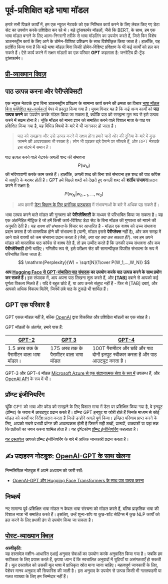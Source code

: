 # पूर्व-प्रशिक्षित बड़े भाषा मॉडल

हमारे सभी पिछले कार्यों में, हम एक न्यूरल नेटवर्क को एक निश्चित कार्य करने के लिए लेबल किए गए डेटा सेट का उपयोग करके प्रशिक्षित कर रहे थे। बड़े ट्रांसफार्मर मॉडलों, जैसे कि BERT, के साथ, हम एक भाषा मॉडल बनाने के लिए आत्म-निगरानी तरीके से भाषा मॉडलिंग का उपयोग करते हैं, जिसे फिर विशेष डाउनस्ट्रीम कार्य के लिए आगे के डोमेन-विशिष्ट प्रशिक्षण के साथ विशेषीकृत किया जाता है। हालाँकि, यह प्रदर्शित किया गया है कि बड़े भाषा मॉडल बिना किसी डोमेन-विशिष्ट प्रशिक्षण के भी कई कार्यों को हल कर सकते हैं। ऐसे कार्य करने में सक्षम मॉडलों का एक परिवार **GPT** कहलाता है: जनरेटिव प्री-ट्रेंड ट्रांसफार्मर।

## [प्री-व्याख्यान क्विज़](https://ff-quizzes.netlify.app/en/ai/quiz/39)

## पाठ उत्पन्न करना और पेरीप्लेक्सिटी

एक न्यूरल नेटवर्क द्वारा बिना डाउनस्ट्रीम प्रशिक्षण के सामान्य कार्य करने की क्षमता का विचार [भाषा मॉडल बिना पर्यवेक्षित बहु-कार्यकर्ता](https://cdn.openai.com/better-language-models/language_models_are_unsupervised_multitask_learners.pdf) पेपर में प्रस्तुत किया गया है। मुख्य विचार यह है कि कई अन्य कार्यों को **पाठ उत्पन्न करने** का उपयोग करके मॉडल किया जा सकता है, क्योंकि पाठ को समझना मूल रूप से इसे उत्पन्न करने में सक्षम होना है। चूंकि मॉडल को मानव ज्ञान को समाहित करने वाले विशाल मात्रा के पाठ पर प्रशिक्षित किया गया है, यह विभिन्न विषयों के बारे में भी जानकार हो जाता है।

> पाठ को समझना और उसे उत्पन्न करने में सक्षम होना हमारे चारों ओर की दुनिया के बारे में कुछ जानने की आवश्यकता भी रखता है। लोग भी पढ़कर बड़े पैमाने पर सीखते हैं, और GPT नेटवर्क इस संदर्भ में समान है।

पाठ उत्पन्न करने वाले नेटवर्क अगली शब्द की संभावना $$P(w_N)$$ की भविष्यवाणी करके काम करते हैं। हालाँकि, अगली शब्द की बिना शर्त संभावना इस शब्द की पाठ कॉर्पस में आवृत्ति के बराबर होती है। GPT हमें पिछले शब्दों को देखते हुए अगली शब्द की **शर्तीय संभावना** प्रदान करने में सक्षम है: $$P(w_N | w_{n-1}, ..., w_0)$$

> आप हमारी [डेटा विज्ञान के लिए प्रारंभिक पाठ्यक्रम](https://github.com/microsoft/Data-Science-For-Beginners/tree/main/1-Introduction/04-stats-and-probability) में संभावनाओं के बारे में अधिक पढ़ सकते हैं।

भाषा उत्पन्न करने वाले मॉडल की गुणवत्ता को **पेरीप्लेक्सिटी** के माध्यम से परिभाषित किया जा सकता है। यह एक अंतर्निहित मीट्रिक है जो हमें किसी कार्य-विशिष्ट डेटा सेट के बिना मॉडल की गुणवत्ता को मापने की अनुमति देती है। यह *वाक्य की संभावना* के विचार पर आधारित है - मॉडल एक वाक्य को उच्च संभावना प्रदान करता है जो वास्तविक होने की संभावना है (यानी, मॉडल इससे **पेरीप्लेक्स** नहीं है), और कम समझ में आने वाले वाक्यों को कम संभावना प्रदान करता है (जैसे, *क्या यह क्या कर सकता है?*). जब हम अपने मॉडल को वास्तविक पाठ कॉर्पस से वाक्य देते हैं, तो हम उम्मीद करते हैं कि उनकी उच्च संभावना और कम **पेरीप्लेक्सिटी** होनी चाहिए। गणितीय रूप से, इसे परीक्षण सेट की सामान्यीकृत विपरीत संभावना के रूप में परिभाषित किया जाता है:
$$
\mathrm{Perplexity}(W) = \sqrt[N]{1\over P(W_1,...,W_N)}
$$ 

**आप [Hugging Face से GPT-संचालित पाठ संपादक](https://transformer.huggingface.co/doc/gpt2-large) का उपयोग करके पाठ उत्पन्न करने के साथ प्रयोग कर सकते हैं।** इस संपादक में, आप अपना पाठ लिखना शुरू करते हैं, और **[TAB]** दबाने से आपको कई पूर्णता विकल्प मिलते हैं। यदि वे बहुत छोटे हैं, या आप उनसे संतुष्ट नहीं हैं - फिर से [TAB] दबाएं, और आपको अधिक विकल्प मिलेंगे, जिनमें लंबे पाठ के टुकड़े भी शामिल हैं।

## GPT एक परिवार है

GPT एकल मॉडल नहीं है, बल्कि [OpenAI](https://openai.com) द्वारा विकसित और प्रशिक्षित मॉडलों का एक संग्रह है।

GPT मॉडलों के अंतर्गत, हमारे पास हैं:

| [GPT-2](https://huggingface.co/docs/transformers/model_doc/gpt2#openai-gpt2) | [GPT 3](https://openai.com/research/language-models-are-few-shot-learners) | [GPT-4](https://openai.com/gpt-4) |
| -- | -- | -- |
|1.5 अरब तक के पैरामीटर वाला भाषा मॉडल। | 175 अरब तक के पैरामीटर वाला भाषा मॉडल | 100T पैरामीटर और छवि और पाठ दोनों इनपुट स्वीकार करता है और पाठ आउटपुट करता है। |

GPT-3 और GPT-4 मॉडल [Microsoft Azure से एक संज्ञानात्मक सेवा के रूप में](https://azure.microsoft.com/en-us/services/cognitive-services/openai-service/#overview?WT.mc_id=academic-77998-cacaste) उपलब्ध हैं, और [OpenAI API](https://openai.com/api/) के रूप में भी।

## प्रॉम्प्ट इंजीनियरिंग

चूंकि GPT को भाषा और कोड को समझने के लिए विशाल मात्रा में डेटा पर प्रशिक्षित किया गया है, वे इनपुट (प्रॉम्प्ट) के जवाब में आउटपुट प्रदान करते हैं। प्रॉम्प्ट GPT इनपुट या क्वेरी होते हैं जिनके माध्यम से कोई मॉडल को कार्यों पर निर्देश प्रदान करता है जिन्हें उन्होंने अगले पूर्ण किया। इच्छित परिणाम प्राप्त करने के लिए, आपको सबसे प्रभावी प्रॉम्प्ट की आवश्यकता होती है जिसमें सही शब्दों, प्रारूपों, वाक्यांशों या यहां तक कि प्रतीकों का चयन करना शामिल होता है। यह दृष्टिकोण [प्रॉम्प्ट इंजीनियरिंग](https://learn.microsoft.com/en-us/shows/ai-show/the-basics-of-prompt-engineering-with-azure-openai-service?WT.mc_id=academic-77998-bethanycheum) कहलाता है।

[यह दस्तावेज़](https://learn.microsoft.com/en-us/semantic-kernel/prompt-engineering/?WT.mc_id=academic-77998-bethanycheum) आपको प्रॉम्प्ट इंजीनियरिंग के बारे में अधिक जानकारी प्रदान करता है।

## ✍️ उदाहरण नोटबुक: [OpenAI-GPT के साथ खेलना](../../../../../lessons/5-NLP/20-LangModels/GPT-PyTorch.ipynb)

निम्नलिखित नोटबुक में अपने अध्ययन को जारी रखें:

* [OpenAI-GPT और Hugging Face Transformers के साथ पाठ उत्पन्न करना](../../../../../lessons/5-NLP/20-LangModels/GPT-PyTorch.ipynb)

## निष्कर्ष

नए सामान्य पूर्व-प्रशिक्षित भाषा मॉडल न केवल भाषा संरचना को मॉडल करते हैं, बल्कि प्राकृतिक भाषा की विशाल मात्रा भी समाहित करते हैं। इसलिए, उन्हें शून्य-शॉप या कुछ-शॉट सेटिंग्स में कुछ NLP कार्यों को हल करने के लिए प्रभावी ढंग से उपयोग किया जा सकता है।

## [पोस्ट-व्याख्यान क्विज़](https://ff-quizzes.netlify.app/en/ai/quiz/40)

**अस्वीकृति**:  
यह दस्तावेज़ मशीन-आधारित एआई अनुवाद सेवाओं का उपयोग करके अनुवादित किया गया है। जबकि हम सटीकता के लिए प्रयास करते हैं, कृपया ध्यान दें कि स्वचालित अनुवादों में त्रुटियाँ या असंगतताएँ हो सकती हैं। मूल दस्तावेज़ को उसकी मूल भाषा में प्राधिकृत स्रोत माना जाना चाहिए। महत्वपूर्ण जानकारी के लिए, पेशेवर मानव अनुवाद की सिफारिश की जाती है। इस अनुवाद के उपयोग से उत्पन्न किसी भी गलतफहमी या गलत व्याख्या के लिए हम जिम्मेदार नहीं हैं।